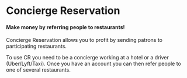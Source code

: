 # Concierge Reservation

#### Make money by referring people to restaurants!

Concierge Reservation allows you to profit by sending patrons to participating restaurants.

To use CR you need to be a concierge working at a hotel or a driver (Uber/Lyft/Taxi). Once you have an account you can then refer people to one of several restaurants.


